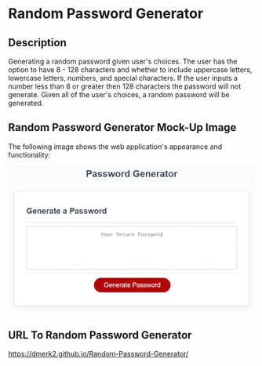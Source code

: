 # Random Password Generator

## Description
Generating a random password given user's choices. The user has the option to have 8 - 128 characters and whether to include uppercase letters, lowercase letters, numbers, and special characters. If the user inputs a number less than 8 or greater then 128 characters the password will not generate. Given all of the user's choices, a random password will be generated.

## Random Password Generator Mock-Up Image

The following image shows the web application's appearance and functionality:

![The Password Generator application displays a red button to "Generate Password".](./Assets/03-javascript-homework-demo.png)

## URL To Random Password Generator
https://dmerk2.github.io/Random-Password-Generator/